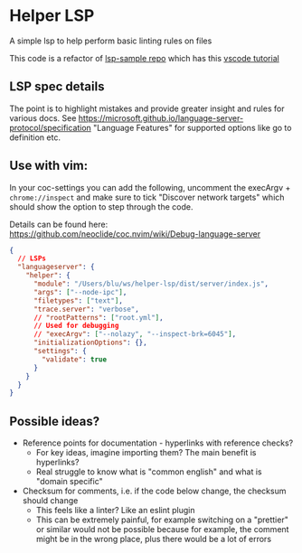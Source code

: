 # Helper LSP

A simple lsp to help perform basic linting rules on files

This code is a refactor of [lsp-sample repo](https://github.com/microsoft/vscode-extension-samples/tree/master/lsp-sample) which has this [vscode tutorial](https://code.visualstudio.com/api/language-extensions/language-server-extension-guide)

## LSP spec details

The point is to highlight mistakes and provide greater insight and rules for various docs.
See https://microsoft.github.io/language-server-protocol/specification "Language Features" for supported options like go to definition etc.

## Use with vim:

In your coc-settings you can add the following, uncomment the execArgv + `chrome://inspect` and make sure to tick "Discover network targets" which should show the option to step through the code.

Details can be found here: https://github.com/neoclide/coc.nvim/wiki/Debug-language-server

```json
{
  // LSPs
  "languageserver": {
    "helper": {
      "module": "/Users/blu/ws/helper-lsp/dist/server/index.js",
      "args": ["--node-ipc"],
      "filetypes": ["text"],
      "trace.server": "verbose",
      // "rootPatterns": ["root.yml"],
      // Used for debugging
      // "execArgv": ["--nolazy", "--inspect-brk=6045"],
      "initializationOptions": {},
      "settings": {
        "validate": true
      }
    }
  }
}
```

## Possible ideas?

- Reference points for documentation - hyperlinks with reference checks?
  - For key ideas, imagine importing them? The main benefit is hyperlinks?
  - Real struggle to know what is "common english" and what is "domain specific"
- Checksum for comments, i.e. if the code below change, the checksum should change
  - This feels like a linter? Like an eslint plugin
  - This can be extremely painful, for example switching on a "prettier" or similar would not be possible because for example, the comment might be in the wrong place, plus there would be a lot of errors
